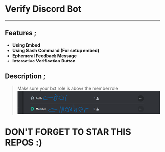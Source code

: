 # Verify Discord Bot
---
## Features ; </br>
- **Using Embed**
- **Using Slash Command (For setup embed)**
- **Ephemeral Feedback Message**
- **Interactive Verification Button**</br>

## Description ;
> Make sure your bot role is above the member role 
![image img](/image.png)

# DON'T FORGET TO STAR THIS REPOS :)
